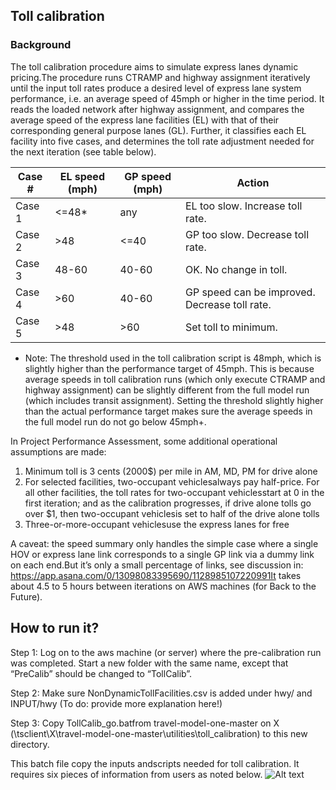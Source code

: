 
## Toll calibration

### Background
The toll calibration procedure aims to simulate express lanes dynamic pricing.The procedure runs CTRAMP and highway assignment iteratively until the input toll rates produce a desired level of express lane system performance, i.e. an average speed of 45mph or higher in the time period. It reads the loaded network after highway assignment, and compares the average speed of the express lane facilities (EL) with that of their corresponding general purpose lanes (GL). Further, it classifies each EL facility into five cases, and determines the toll rate adjustment needed for the next iteration (see table below).

| Case #  | EL speed (mph) | GP speed (mph) | Action                                        |
| --------| -------------- |--------------- | --------------------------------------------- |
| Case 1  | <=48*          | any            | EL too slow. Increase toll rate.              |
| Case 2  | >48            | <=40           | GP too slow. Decrease toll rate.              |
| Case 3  | 48-60          | 40-60          | OK. No change in toll.                        |
| Case 4  | >60            | 40-60          | GP speed can be improved. Decrease toll rate. |
| Case 5  | >48            | >60            | Set toll to minimum.                          |
* Note: The threshold used in the toll calibration script is 48mph, which is slightly higher than the performance target of 45mph. This is because average speeds in toll calibration runs (which only execute CTRAMP and highway assignment) can be slightly different from the full model run (which includes transit assignment). Setting the threshold slightly higher than the actual performance target makes sure the average speeds in the full model run do not go below 45mph+.

In Project Performance Assessment, some additional operational assumptions are made:
1. Minimum toll is 3 cents (2000$) per mile in AM, MD, PM for drive alone
2. For selected facilities, two-occupant vehiclesalways pay half-price. For all other facilities, the toll rates for two-occupant vehiclesstart at 0 in the first iteration; and as the calibration progresses, if drive alone tolls go over $1, then two-occupant vehiclesis set to half of the drive alone tolls
3. Three-or-more-occupant vehiclesuse the express lanes for free

A caveat: the speed summary only handles the simple case where a single HOV or express lane link corresponds to a single GP link via a dummy link on each end.But it’s only a small percentage of links, see discussion in: https://app.asana.com/0/13098083395690/1128985107220991It takes about 4.5 to 5 hours between iterations on AWS machines (for Back to the Future).


## How to run it?

Step 1: Log on to the aws machine (or server) where the pre-calibration run was completed. Start a new folder with the same name, except that “PreCalib” should be changed to “TollCalib”.

Step 2: Make sure NonDynamicTollFacilities.csv is added under hwy/ and INPUT/hwy (To do: provide more explanation here!)

Step 3: Copy TollCalib_go.batfrom travel-model-one-master on X (\\tsclient\X\travel-model-one-master\utilities\toll_calibration) to this new directory.

This batch file copy the inputs andscripts needed for toll calibration. It requires six pieces of information from users as noted below.
![Alt text](https://github.com/BayAreaMetro/travel-model-one/tree/split-av-tnc/utilities/toll_calibration/TollCalib_go_example.PNG "TollCalib_go.bat example")


